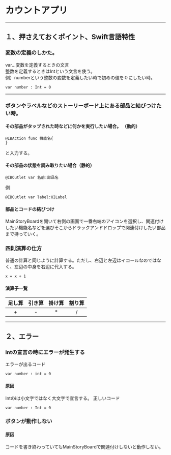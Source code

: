 # カウントアプリ
***
## １、押さえておくポイント、Swift言語特性
### 変数の定義のしかた。
var…変数を定義するときの文言  
整数を定義するときはIntという文言を使う。  
例）numberという整数の変数を定義したい時で初めの値を０にしたい時。  
```
var number : Int = 0
```
---

### ボタンやラベルなどのストーリーボード上にある部品と結びつけたい時。
#### その部品がタップされた時などに何かを実行したい場合。  （動的）
```
@IBAction func 機能名{
}
```
と入力する。  
#### その部品の状態を読み取りたい場合（静的）
```
@IBOutlet var 名前:部品名
```
例
```
@IBOutlet var label:UILabel
```
#### 部品とコードの結びつけ
MainStoryBoardを開いて右側の画面で一番右端のアイコンを選択し、関連付けしたい機能名などを選びそこからドラックアンドドロップで関連付けしたい部品まで持っていく。

### 四則演算の仕方
普通の計算と同じように計算する。ただし、右辺と左辺はイコールなのではなく、左辺の中身を右辺に代入する。
```
x = x + 1
```

#### 演算子一覧

| 足し算 | 引き算 | 掛け算 | 割り算 |
|:---:|:---:|:---:|:---:|
|+ |- |* |/ |

___

## ２、エラー

### Intの宣言の時にエラーが発生する
エラーが出るコード
```
var number : int = 0
```
#### 原因
Intのiは小文字ではなく大文字で宣言する。
正しいコード
```
var number : Int = 0
```

### ボタンが動作しない
#### 原因
コードを書き終わっていてもMainStoryBoardで関連付けしないと動作しない。
